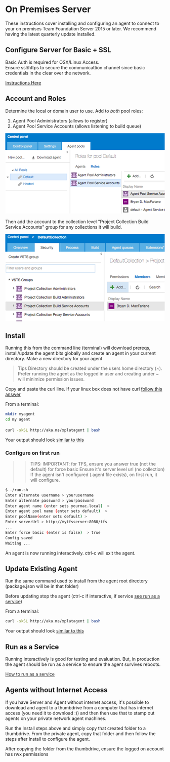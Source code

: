 # On Premises Server

These instructions cover installing and configuring an agent to connect to your on premises Team Foundation Server 2015 or later.  We recommend having the latest quarterly update installed.

## Configure Server for Basic + SSL

Basic Auth is required for OSX/Linux Access.  
Ensure ssl/https to secure the communicattion channel since basic credentials in the clear over the network.

[Instructions Here](https://github.com/Microsoft/tfs-cli/blob/master/docs/configureBasicAuth.md)

## Account and Roles

Determine the local or domain user to use.  Add to *both* pool roles:

  1. Agent Pool Administrators (allows to register)
  2. Agent Pool Service Accounts (allows listening to build queue)

![Agent Roles](roles.png "Agent Roles")

Then add the account to the collection level "Project Collection Build Service Accounts" group for any collections it will build.

![Project Collection Build Service Accounts](buildsvc.png "Project Collection Build Service Accounts")

## Install

Running this from the command line (terminal) will download prereqs, install/update the agent bits globally and create an agent in your current directory.  Make a new directory for your agent

> Tips 
> Directory should be created under the users home directory (~).  
> Prefer running the agent as the logged in user and creating under ~ will minimize permission issues.

Copy and paste the curl line.  If your linux box does not have curl [follow this answer](http://askubuntu.com/questions/259681/the-program-curl-is-currently-not-installed)

From a terminal:
```bash
mkdir myagent
cd my agent

curl -skSL http://aka.ms/xplatagent | bash
```
Your output should look [similar to this](sampleoutput.md)

### Configure on first run

>> TIPS:
>> IMPORTANT: for TFS, ensure you answer true (not the default) for force basic
>> Ensure it's server level url (no collection)
>> If the agent isn't configured (.agent file exists), on first run, it will configure.

```bash
$ ./run.sh
Enter alternate username > yourusername
Enter alternate password > yourpassword
Enter agent name (enter sets yourmac.local)  > 
Enter agent pool name (enter sets default)  > 
Enter poolName(enter sets default) > 
Enter serverUrl > http://mytfsserver:8080/tfs
...
Enter force basic (enter is false)  > true
Config saved
Waiting ...
```

An agent is now running interactively.  ctrl-c will exit the agent.

## Update Existing Agent

Run the same command used to install from the agent root directory (package.json will be in that folder)

Before updating stop the agent (ctrl-c if interactive, if service [see run as a service](service.md))

From a terminal:
```bash
curl -skSL http://aka.ms/xplatagent | bash
```
Your output should look [similar to this](sampleoutput.md)

## Run as a Service

Running interactively is good for testing and evaluation.  But, in production the agent should be run as a service
to ensure the agent survives reboots.

[How to run as a service](service.md)


## Agents without Internet Access

If you have Server and Agent without internet access, it's possible to download and agent to a thumbdrive from a computer that has internet access (you need it to download :)) and then then use that to stamp out agents on your private network agent machines.

Run the Install steps above and simply copy that created folder to a thumbdrive.  From the private agent, copy that folder and then follow the steps after Install to configure the agent.

After copying the folder from the thumbdrive, ensure the logged on account has rwx permissions
